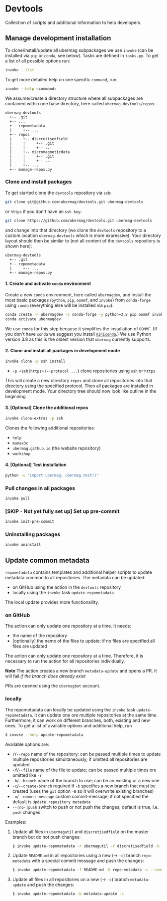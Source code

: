 # Devtools

Collection of scripts and additional information to help developers.

## Manage development installation

To clone/install/update all ubermag subpackages we use `invoke` (can be
installed via `pip` or `conda`, see below). Tasks are defined in `tasks.py`. To
get a list of all possible options run:

```bash
invoke --list
```

To get more detailed help on one specific `command`, run:

```bash
invoke --help <command>
```

We assume/create a directory structure where all subpackages are contained
within one base directory, here called `ubermag-devtools/repos`:

    ubermag-devtools
      +-- .git
      +-- ...
      +-- repometadata
      |     +-- ...
      +-- repos
      |     +-- discretisedfield
      |     |     +-- .git
      |     |     +-- ...
      |     +-- micromagneticdata
      |     |     +-- .git
      |     |     +-- ...
      |     +-- ...
      +-- manage-repos.py

### Clone and install packages

To get started clone the `devtools` repository via `ssh`:

```bash
git clone git@github.com:ubermag/devtools.git ubermag-devtools
```

or `https` if you don't have an `ssh key`:

```bash
git clone https://github.com/ubermag/devtools.git ubermag-devtools
```

and change into that directory (we clone the `devtools` repository to a custom
location `ubermag-devtools` which is more expressive). Your directory layout
should then be similar to (not all content of the `devtools` repository is shown
here):

    ubermag-devtools
      +-- .git
      +-- repometadata
      |     +-- ...
      +-- manage-repos.py

#### 1. Create and activate `conda` environment

Create a new `conda` environment, here called `ubermagdev`, and install the most
basic packages (`python`, `pip`, `oommf`, and `invoke`) from `conda-forge` using
`conda` (everything else will be installed via `pip`).

```bash
conda create -n ubermagdev -c conda-forge -y python=3.8 pip oommf invoke
conda activate ubermagdev
```

We use `conda` for this step because it simplifies the installation of `OOMMF`.
(If you don't have `conda` we suggest you install
[`miniconda`](https://docs.conda.io/en/latest/miniconda.html).) We use Python
version 3.8 as this is the oldest version that `ubermag` currently supports.

#### 2. Clone and install all packages in development mode

```bash
invoke clone -p ssh install
```

- `-p <ssh|https>` (`--protocol ...`) clone repositories using `ssh` or `https`

This will create a new directory `repos` and clone all repositories into that
directory using the specified protocol. Then all packages are installed in
development mode. Your directory tree should now look like outline in the
beginning.

#### 3. [Optional] Clone the additional repos

```bash
invoke clone-extras -p ssh
```

Clones the following additional repositories:

- `help`
- `mumax3c`
- `ubermag.github.io` (the website repository)
- `workshop`

#### 4. [Optional] Test installation

```bash
python -c "import ubermag; ubermag.test()"
```

### Pull changes in all packages

```bash
invoke pull
```

### [SKIP - Not yet fully set up] Set up pre-commit

```bash
invoke init-pre-commit
```

### Uninstalling packages

```bash
invoke uninstall
```

## Update common metadata

`repometadata` contains templates and additional helper scripts to update
metadata common to all repositories. The metadata can be updated:
- on GitHub using the action in the `devtools` repository
- locally using the `invoke` task `update-repometadata`

The local update provides more functionallity.

### on GitHub

The action can only update one repository at a time. It needs:
- the name of the repository
- [optionally] the name of the files to update; if no files are specified all files are updated

The action can only update one repository at a time. Therefore, it is necessary to run the action for all repositories individually.

**Note** The action creates a new branch `metadata-update` and opens a PR. It will fail *if the branch does already exist*

PRs are opened using the `ubermagbot` account.

### locally

The repometadata can locally be updated using the `invoke` task `update-repometadata`. It can update one ore multiple repositories at the same time. Furthermore, it can work on different branches, both, existing and new ones. To get a list of available options and additional help, run
```bash
$ invoke --help update-repometadata
```

Available options are:
- `r`/`--repo` name of the repository; can be passed multiple times to update multiple repositories simultaneously; if omitted all repositories are updated
- `-f`/`--file` name of the file to update; can be passed multiple times ore omitted like `-r`
- `-b`/`--branch` name of the branch to use; can be an existing or a new one
- `-c`/`--create-branch` required if `-b` specifies a new branch that must be created (uses the `git` option `-B` so it will overwrite existing branches)
- `-o`/`--commit-message` custom commit-message; if not specified the default is `Update repository metadata`
- `--[no-]push` switch to push or not push the changes; default is true, i.e. `push` changes

Examples:

1. Update all files in `ubermagutil` and `discretisedfield` on the master branch but do not push changes:
   ```bash
   $ invoke update-repometadata -r ubermagutil -r discretisedfield -b master --no-push
   ```
   
2. Update `README.md` in all repositories using a new (-> `-c`) branch `repo-metadata` with a special commit message and push the changes:
   ```bash
   $ invoke update-repometadata -f README.md -b repo-metadata -c --commit-message "Update README.md"
   ```
   
3. Update all files in all repositories on a new (-> `-c`) branch `metadata-update` and push the changes:
   ```bash
   $ invoke update-repometadata -b metadata-update -c
   ```
